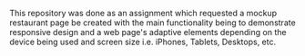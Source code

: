 This repository was done as an assignment which requested a mockup restaurant page be created with the main functionality being to demonstrate responsive design and a web page's adaptive elements depending on the device being used and screen size i.e. iPhones, Tablets, Desktops, etc.
